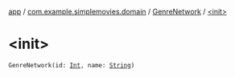 [app](../../index.md) / [com.example.simplemovies.domain](../index.md) / [GenreNetwork](index.md) / [&lt;init&gt;](./-init-.md)

# &lt;init&gt;

`GenreNetwork(id: `[`Int`](https://kotlinlang.org/api/latest/jvm/stdlib/kotlin/-int/index.html)`, name: `[`String`](https://kotlinlang.org/api/latest/jvm/stdlib/kotlin/-string/index.html)`)`